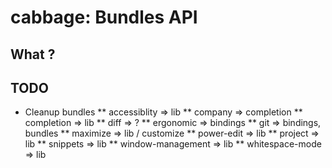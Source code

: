 # cabbage: Bundles API

## What ?

## TODO
* Cleanup bundles
** accessiblity => lib
** company => completion
** completion => lib
** diff => ?
** ergonomic => bindings
** git => bindings, bundles
** maximize => lib / customize
** power-edit => lib
** project => lib
** snippets => lib
** window-management => lib
** whitespace-mode => lib
